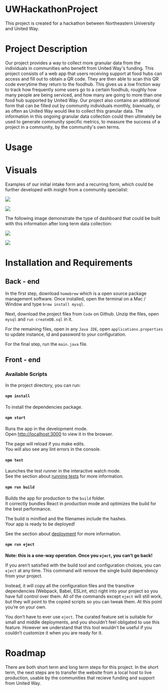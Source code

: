 # UWHackathonProject
This project is created for a hackathon between Northeastern University and United Way.

# Project Description

Our project provides a way to collect more granular data from the individuals in communities who benefit from United Way's funding. This project consists of a web app that users receiving support at food hubs can access and fill out to obtain a QR code. They are then able to scan this QR code everytime they return to the foodhub. This gives us a low friction way to track how frequently some users go to a certain foodhub, roughly how many people are being serviced, and how many are going to more than one food hub supported by United Way. Our project also contains an additional form that can be filled out by community individuals monthly, biannually, or as often as United Way would like to collect this granular data. The information in this ongoing granular data collection could then ultimately be used to generate community specific metrics, to measure the success of a project in a community, by the community's own terms.

# Usage



# Visuals

Examples of our initial intake form and a recurring form, which could be further developed with insight from a community specialist:

![](sign_up.png)

![](survey.png)

The following image demonstrate the type of dashboard that could be built with this information after long term data collection:

![](View_Current_ProjectS_Dashboard.PNG)

![](Evaluate_New_ProjectS_Dashboard.PNG)

# Installation and Requirements

## Back - end

In the first step, download `homebrew` which is a open source package management software. Once installed, open the terminal on a Mac / Window and type `brew install mysql`. <br>

Next, download the project files from `Code` on Github. Unzip the files, open `mysql` and `run createDB.sql` in it. <br>

For the remaining files, open in any `Java IDE`, open `applications.properties` to update instance, id and password to your configuration.

For the final step, run the `main.java` file.

## Front - end
### Available Scripts

In the project directory, you can run:

#### `npm install`
To install the dependencies package.

#### `npm start`

Runs the app in the development mode.<br>
Open [http://localhost:3000](http://localhost:3000) to view it in the browser.

The page will reload if you make edits.<br>
You will also see any lint errors in the console.

#### `npm test`

Launches the test runner in the interactive watch mode.<br>
See the section about [running tests](https://facebook.github.io/create-react-app/docs/running-tests) for more information.

#### `npm run build`

Builds the app for production to the `build` folder.<br>
It correctly bundles React in production mode and optimizes the build for the best performance.

The build is minified and the filenames include the hashes.<br>
Your app is ready to be deployed!

See the section about [deployment](https://facebook.github.io/create-react-app/docs/deployment) for more information.

#### `npm run eject`

**Note: this is a one-way operation. Once you `eject`, you can’t go back!**

If you aren’t satisfied with the build tool and configuration choices, you can `eject` at any time. This command will remove the single build dependency from your project.

Instead, it will copy all the configuration files and the transitive dependencies (Webpack, Babel, ESLint, etc) right into your project so you have full control over them. All of the commands except `eject` will still work, but they will point to the copied scripts so you can tweak them. At this point you’re on your own.

You don’t have to ever use `eject`. The curated feature set is suitable for small and middle deployments, and you shouldn’t feel obligated to use this feature. However we understand that this tool wouldn’t be useful if you couldn’t customize it when you are ready for it.

# Roadmap

There are both short term and long term steps for this project. In the short term, the next steps are to transfer the website from a local host to live production, usable by the communities that recieve funding and support from United Way.
